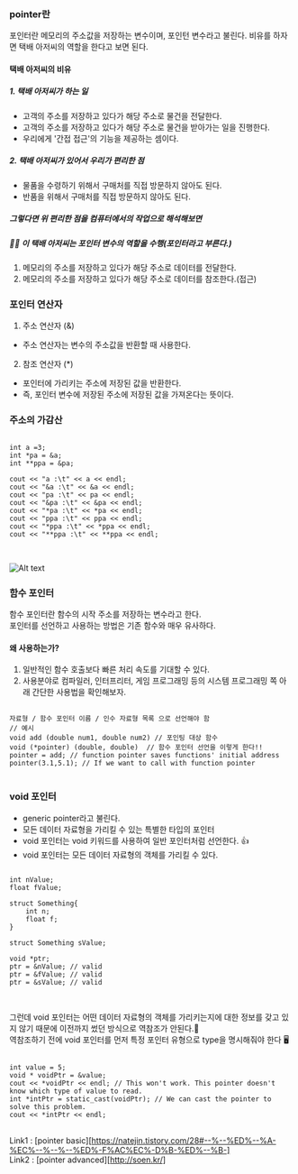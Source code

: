 ### pointer란
포인터란 메모리의 주소값을 저장하는 변수이며, 포인턴 변수라고 불린다.
비유를 하자면 택배 아저씨의 역할을 한다고 보면 된다.    
#### 택배 아저씨의 비유
##### 1. 택배 아저씨가 하는 일
- 고객의 주소를 저장하고 있다가 해당 주소로 물건을 전달한다.
- 고객의 주소를 저장하고 있다가 해당 주소로 물건을 받아가는 일을 진행한다.
- 우리에게 '간접 접근'의 기능을 제공하는 셈이다.
##### 2. 택배 아저씨가 있어서 우리가 편리한 점
- 물품을 수령하기 위해서 구매처를 직접 방문하지 않아도 된다.
- 반품을 위해서 구매처를 직접 방문하지 않아도 된다.
##### 그렇다면 위 편리한 점을 컴퓨터에서의 작업으로 해석해보면
##### 🧑‍💻 이 택배 아저씨는 포인터 변수의 역할을 수행(포인터라고 부른다.)
1. 메모리의 주소를 저장하고 있다가 해당 주소로 데이터를 전달한다.
2. 메모리의 주소를 저장하고 있다가 해당 주소로 데이터를 참조한다.(접근)

### 포인터 연산자
1. 주소 연산자 (&)
- 주소 연산자는 변수의 주소값을 반환할 때 사용한다.
2. 참조 연산자 (*)
- 포인터에 가리키는 주소에 저장된 값을 반환한다.    
- 즉, 포인터 변수에 저장된 주소에 저장된 값을 가져온다는 뜻이다.

### 주소의 가감산
<pre>
<code>
int a =3;
int *pa = &a;
int **ppa = &pa;

cout << "a :\t" << a << endl;
cout << "&a :\t" << &a << endl;
cout << "pa :\t" << pa << endl;
cout << "&pa :\t" << &pa << endl;
cout << "*pa :\t" << *pa << endl;
cout << "ppa :\t" << ppa << endl;
cout << "*ppa :\t" << *ppa << endl;
cout << "**ppa :\t" << **ppa << endl;

</code>
</pre>
![Alt text](./images/pointerdouble.png "pointer result plus double pointer too")

### 함수 포인터
함수 포인터란 함수의 시작 주소를 저장하는 변수라고 한다.    
포인터를 선언하고 사용하는 방법은 기존 함수와 매우 유사하다.

#### 왜 사용하는가?
1. 일반적인 함수 호출보다 빠른 처리 속도를 기대할 수 있다.
2. 사용분야로 컴파일러, 인터프리터, 게임 프로그래밍 등의 시스템 프로그래밍 쪽
아래 간단한 사용법을 확인해보자.

<pre>
<code>
자료형 / 함수 포인터 이름 / 인수 자료형 목록 으로 선언해야 함
// 예시
void add (double num1, double num2) // 포인팅 대상 함수
void (*pointer) (double, double)  // 함수 포인터 선언을 이렇게 한다!!
pointer = add; // function pointer saves functions' initial address
pointer(3.1,5.1); // If we want to call with function pointer
</code>
</pre>
### void 포인터
- generic pointer라고 불린다.
- 모든 데이터 자료형을 가리킬 수 있는 특별한 타입의 포인터
- void 포인터는 void 키워드를 사용하여 일반 포인터처럼 선언한다. 👍
- void 포인터는 모든 데이터 자료형의 객체를 가리킬 수 있다.

<pre>
<code>
int nValue;
float fValue;

struct Something{
    int n;
    float f;
}

struct Something sValue;

void *ptr;
ptr = &nValue; // valid
ptr = &fValue; // valid
ptr = &sValue; // valid

</code>
</pre>

그런데 void 포인터는 어떤 데이터 자료형의 객체를 가리키는지에 대한 정보를 갖고 있지 않기 때문에 이전까지 썼던 방식으로 역참조가 안된다.💯      
역참조하기 전에 void 포인터를 먼저 특정 포인터 유형으로 type을 명시해줘야 한다 :desktop_computer: 

<pre>
<code>
int value = 5;
void * voidPtr = &value;
cout << *voidPtr << endl; // This won't work. This pointer doesn't know which type of value to read.
int *intPtr = static_cast<int*>(voidPtr); // We can cast the pointer to solve this problem.
cout << *intPtr << endl;
</code>
</pre>
Link1 : [pointer basic][https://natejin.tistory.com/28#--%--%ED%--%A-%EC%--%--%--%ED%-F%AC%EC%-D%B-%ED%--%B-]   
Link2 : [pointer advanced][http://soen.kr/]